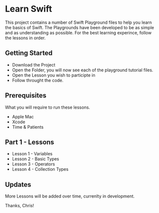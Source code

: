 # Learn Swift

This project contains a number of Swift Playground files to help you learn the basics of Swift. The Playgrounds have been developed to be as simple and as understanding as possible. For the best learning experince, follow the lessons in order.

## Getting Started

* Download the Project
* Open the Folder, you will now see each of the playground tutorial files.
* Open the Lesson you wish to participte in
* Follow throught the code.

## Prerequisites

What you will require to run these lessons.

* Apple Mac
* Xcode
* Time & Patients

## Part 1 - Lessons

* Lesson 1 - Variables
* Lesson 2 - Basic Types
* Lesson 3 - Operators
* Lesson 4 - Collection Types

## Updates

More Lessons will be added over time, currenlty in development.

Thanks, Chris!
